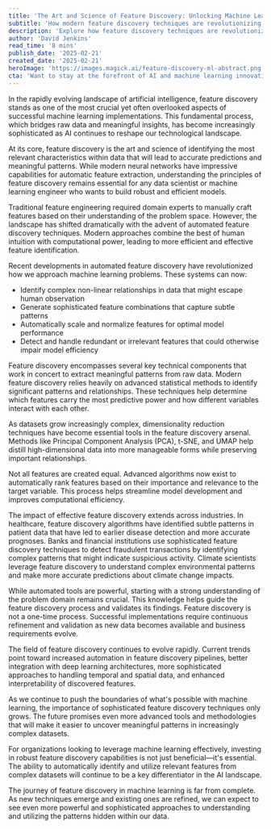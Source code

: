 ```yaml
---
title: 'The Art and Science of Feature Discovery: Unlocking Machine Learning''s Hidden Potential'
subtitle: 'How modern feature discovery techniques are revolutionizing machine learning capabilities'
description: 'Explore how feature discovery techniques are revolutionizing machine learning by identifying the most relevant data characteristics for accurate predictions across various industries.'
author: 'David Jenkins'
read_time: '8 mins'
publish_date: '2025-02-21'
created_date: '2025-02-21'
heroImage: 'https://images.magick.ai/feature-discovery-ml-abstract.png'
cta: 'Want to stay at the forefront of AI and machine learning innovations? Follow us on LinkedIn for regular insights into cutting-edge developments in feature discovery and other breakthrough technologies.'
---
```


In the rapidly evolving landscape of artificial intelligence, feature discovery stands as one of the most crucial yet often overlooked aspects of successful machine learning implementations. This fundamental process, which bridges raw data and meaningful insights, has become increasingly sophisticated as AI continues to reshape our technological landscape.

At its core, feature discovery is the art and science of identifying the most relevant characteristics within data that will lead to accurate predictions and meaningful patterns. While modern neural networks have impressive capabilities for automatic feature extraction, understanding the principles of feature discovery remains essential for any data scientist or machine learning engineer who wants to build robust and efficient models.

Traditional feature engineering required domain experts to manually craft features based on their understanding of the problem space. However, the landscape has shifted dramatically with the advent of automated feature discovery techniques. Modern approaches combine the best of human intuition with computational power, leading to more efficient and effective feature identification.

Recent developments in automated feature discovery have revolutionized how we approach machine learning problems. These systems can now:
- Identify complex non-linear relationships in data that might escape human observation
- Generate sophisticated feature combinations that capture subtle patterns
- Automatically scale and normalize features for optimal model performance
- Detect and handle redundant or irrelevant features that could otherwise impair model efficiency

Feature discovery encompasses several key technical components that work in concert to extract meaningful patterns from raw data. Modern feature discovery relies heavily on advanced statistical methods to identify significant patterns and relationships. These techniques help determine which features carry the most predictive power and how different variables interact with each other.

As datasets grow increasingly complex, dimensionality reduction techniques have become essential tools in the feature discovery arsenal. Methods like Principal Component Analysis (PCA), t-SNE, and UMAP help distill high-dimensional data into more manageable forms while preserving important relationships.

Not all features are created equal. Advanced algorithms now exist to automatically rank features based on their importance and relevance to the target variable. This process helps streamline model development and improves computational efficiency.

The impact of effective feature discovery extends across industries. In healthcare, feature discovery algorithms have identified subtle patterns in patient data that have led to earlier disease detection and more accurate prognoses. Banks and financial institutions use sophisticated feature discovery techniques to detect fraudulent transactions by identifying complex patterns that might indicate suspicious activity. Climate scientists leverage feature discovery to understand complex environmental patterns and make more accurate predictions about climate change impacts.

While automated tools are powerful, starting with a strong understanding of the problem domain remains crucial. This knowledge helps guide the feature discovery process and validates its findings. Feature discovery is not a one-time process. Successful implementations require continuous refinement and validation as new data becomes available and business requirements evolve.

The field of feature discovery continues to evolve rapidly. Current trends point toward increased automation in feature discovery pipelines, better integration with deep learning architectures, more sophisticated approaches to handling temporal and spatial data, and enhanced interpretability of discovered features.

As we continue to push the boundaries of what's possible with machine learning, the importance of sophisticated feature discovery techniques only grows. The future promises even more advanced tools and methodologies that will make it easier to uncover meaningful patterns in increasingly complex datasets.

For organizations looking to leverage machine learning effectively, investing in robust feature discovery capabilities is not just beneficial—it's essential. The ability to automatically identify and utilize relevant features from complex datasets will continue to be a key differentiator in the AI landscape.

The journey of feature discovery in machine learning is far from complete. As new techniques emerge and existing ones are refined, we can expect to see even more powerful and sophisticated approaches to understanding and utilizing the patterns hidden within our data.